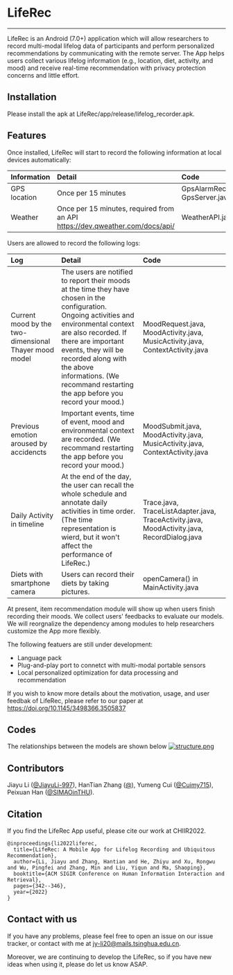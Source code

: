 # LifeRec
---
LifeRec is an Android (7.0+) application which will allow researchers to record multi-modal lifelog data of participants and perform personalized recommendations by communicating with the remote server. The App helps users collect various lifelog information (e.g., location, diet, activity, and mood) and receive
real-time recommendation with privacy protection concerns and little effort. 


## Installation

Please install the apk at LifeRec/app/release/lifelog_recorder.apk.

## Features

Once installed, LifeRec will start to record the following information at local devices automatically:

|   Information   |   Detail   |   Code   |
|   :----   |   :----   |   :----   |
|   GPS location   |   Once per 15 minutes   |   GpsAlarmReceiver.java, GpsServer.java   |
|   Weather   |   Once per 15 minutes, required from an API https://dev.qweather.com/docs/api/   |   WeatherAPI.java   |

Users are allowed to record the following logs:

|   Log   |   Detail   |   Code   |
|   :----   |   :----   |   :----   |
|   Current mood by the two-dimensional Thayer mood model   |   The users are notified to report their moods at the time they have chosen in the configuration. Ongoing activities and environmental context are also recorded. If there are important events, they will be recorded along with the above informations. (We recommand restarting the app before you record your mood.)   |   MoodRequest.java, MoodActivity.java, MusicActivity.java, ContextActivity.java   |
|   Previous emotion aroused by accidencts   |   Important events, time of event, mood and environmental context are recorded. (We recommand restarting the app before you record your mood.)   |   MoodSubmit.java, MoodActivity.java, MusicActivity.java, ContextActivity.java   |
|   Daily Activity in timeline   |   At the end of the day, the user can recall the whole schedule and annotate daily activities in time order. (The time representation is wierd, but it won't affect the performance of LifeRec.)   |   Trace.java, TraceListAdapter.java, TraceActivity.java, MoodActivity.java, RecordDialog.java   |
|   Diets with smartphone camera   |   Users can record their diets by taking pictures.   |   openCamera() in MainActivity.java   |

At present, item recommendation module will show up when users finish recording their moods. We collect users' feedbacks to evaluate our models. We will reorgnalize the dependency among modules to help researchers customize the App more flexibly.

The following featuers are still under development:

- Language pack
- Plug-and-play port to connetct with multi-modal portable sensors
- Local personalized optimization for data processing and recommendation

If you wish to know more details about the motivation, usage, and user feedbak of LifeRec, please refer to our paper at https://doi.org/10.1145/3498366.3505837

## Codes

The relationships between the models are shown below
[![structure.png](https://i.postimg.cc/J493HB5p/structure.png)](https://postimg.cc/RNLJjh8t)

## Contributors
Jiayu Li ([@JiayuLi-997](https://github.com/JiayuLi-997)), HanTian Zhang ([@]()), Yumeng Cui ([@Cuimy715](https://github.com/Cuiym715)), Peixuan Han ([@SIMAOinTHU](https://github.com/SIMAOinTHU)).

## Citation

If you find the LifeRec App useful, please cite our work at CHIIR2022.
```
@inproceedings{li2022liferec,
  title={LifeRec: A Mobile App for Lifelog Recording and Ubiquitous Recommendation},
  author={Li, Jiayu and Zhang, Hantian and He, Zhiyu and Xu, Rongwu and Wu, Pingfei and Zhang, Min and Liu, Yiqun and Ma, Shaoping},
  booktitle={ACM SIGIR Conference on Human Information Interaction and Retrieval},
  pages={342--346},
  year={2022}
}
```

## Contact with us

If you have any problems, please feel free to open an issue on our issue tracker, or contact with me at jy-li20@mails.tsinghua.edu.cn.

Moreover, we are continuing to develop the LifeRec, so if you have new ideas when using it, please do let us know ASAP.
